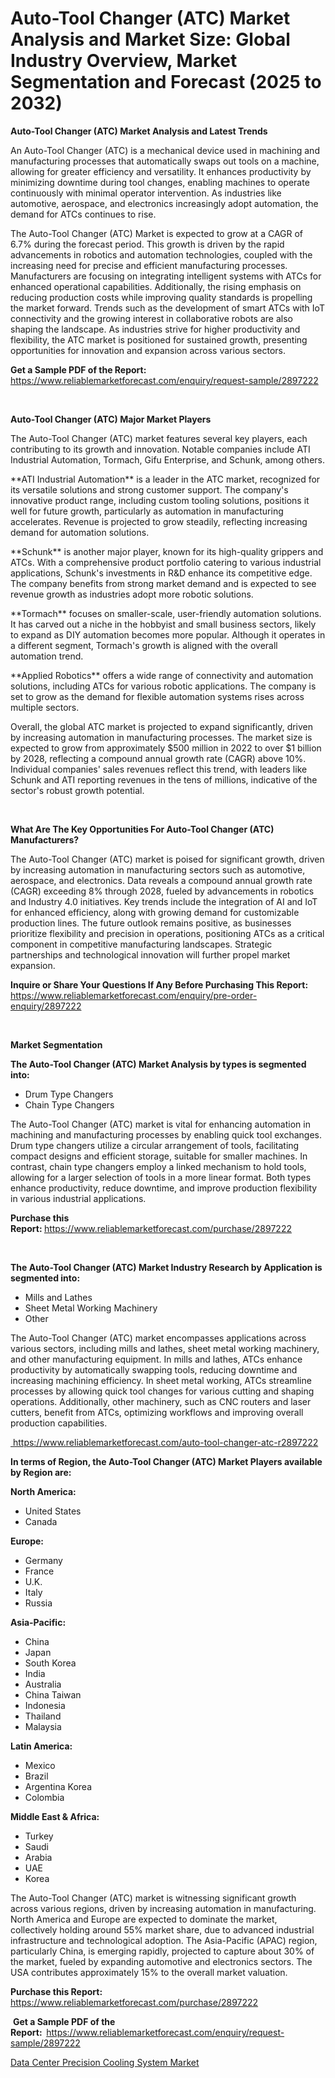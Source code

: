 <p><h1>Auto-Tool Changer (ATC) Market Analysis and Market Size: Global Industry Overview, Market Segmentation and Forecast (2025 to 2032)</h1></p><p><strong>Auto-Tool Changer (ATC) Market Analysis and Latest Trends</strong></p>
<p><p>An Auto-Tool Changer (ATC) is a mechanical device used in machining and manufacturing processes that automatically swaps out tools on a machine, allowing for greater efficiency and versatility. It enhances productivity by minimizing downtime during tool changes, enabling machines to operate continuously with minimal operator intervention. As industries like automotive, aerospace, and electronics increasingly adopt automation, the demand for ATCs continues to rise.</p><p>The Auto-Tool Changer (ATC) Market is expected to grow at a CAGR of 6.7% during the forecast period. This growth is driven by the rapid advancements in robotics and automation technologies, coupled with the increasing need for precise and efficient manufacturing processes. Manufacturers are focusing on integrating intelligent systems with ATCs for enhanced operational capabilities. Additionally, the rising emphasis on reducing production costs while improving quality standards is propelling the market forward. Trends such as the development of smart ATCs with IoT connectivity and the growing interest in collaborative robots are also shaping the landscape. As industries strive for higher productivity and flexibility, the ATC market is positioned for sustained growth, presenting opportunities for innovation and expansion across various sectors.</p></p>
<p><strong>Get a Sample PDF of the Report:&nbsp;</strong> <a href="https://www.reliablemarketforecast.com/enquiry/request-sample/2897222?utm_campaign=2731&utm_medium=2&utm_source=Github&utm_content=ia&utm_term=15032025&utm_id=auto-tool-changer-atc">https://www.reliablemarketforecast.com/enquiry/request-sample/2897222</a></p>
<p>&nbsp;</p>
<p><strong>Auto-Tool Changer (ATC) Major Market Players</strong></p>
<p><p>The Auto-Tool Changer (ATC) market features several key players, each contributing to its growth and innovation. Notable companies include ATI Industrial Automation, Tormach, Gifu Enterprise, and Schunk, among others.</p><p>**ATI Industrial Automation** is a leader in the ATC market, recognized for its versatile solutions and strong customer support. The company's innovative product range, including custom tooling solutions, positions it well for future growth, particularly as automation in manufacturing accelerates. Revenue is projected to grow steadily, reflecting increasing demand for automation solutions.</p><p>**Schunk** is another major player, known for its high-quality grippers and ATCs. With a comprehensive product portfolio catering to various industrial applications, Schunk's investments in R&D enhance its competitive edge. The company benefits from strong market demand and is expected to see revenue growth as industries adopt more robotic solutions.</p><p>**Tormach** focuses on smaller-scale, user-friendly automation solutions. It has carved out a niche in the hobbyist and small business sectors, likely to expand as DIY automation becomes more popular. Although it operates in a different segment, Tormach's growth is aligned with the overall automation trend.</p><p>**Applied Robotics** offers a wide range of connectivity and automation solutions, including ATCs for various robotic applications. The company is set to grow as the demand for flexible automation systems rises across multiple sectors.</p><p>Overall, the global ATC market is projected to expand significantly, driven by increasing automation in manufacturing processes. The market size is expected to grow from approximately $500 million in 2022 to over $1 billion by 2028, reflecting a compound annual growth rate (CAGR) above 10%. Individual companies' sales revenues reflect this trend, with leaders like Schunk and ATI reporting revenues in the tens of millions, indicative of the sector's robust growth potential.</p></p>
<p>&nbsp;</p>
<p><strong>What Are The Key Opportunities For Auto-Tool Changer (ATC) Manufacturers?</strong></p>
<p><p>The Auto-Tool Changer (ATC) market is poised for significant growth, driven by increasing automation in manufacturing sectors such as automotive, aerospace, and electronics. Data reveals a compound annual growth rate (CAGR) exceeding 8% through 2028, fueled by advancements in robotics and Industry 4.0 initiatives. Key trends include the integration of AI and IoT for enhanced efficiency, along with growing demand for customizable production lines. The future outlook remains positive, as businesses prioritize flexibility and precision in operations, positioning ATCs as a critical component in competitive manufacturing landscapes. Strategic partnerships and technological innovation will further propel market expansion.</p></p>
<p><strong>Inquire or Share Your Questions If Any Before Purchasing This Report:</strong> <a href="https://www.reliablemarketforecast.com/enquiry/pre-order-enquiry/2897222?utm_campaign=2731&utm_medium=2&utm_source=Github&utm_content=ia&utm_term=15032025&utm_id=auto-tool-changer-atc">https://www.reliablemarketforecast.com/enquiry/pre-order-enquiry/2897222</a></p>
<p>&nbsp;</p>
<p><strong>Market Segmentation</strong></p>
<p><strong>The Auto-Tool Changer (ATC) Market Analysis by types is segmented into:</strong></p>
<p><ul><li>Drum Type Changers</li><li>Chain Type Changers</li></ul></p>
<p><p>The Auto-Tool Changer (ATC) market is vital for enhancing automation in machining and manufacturing processes by enabling quick tool exchanges. Drum type changers utilize a circular arrangement of tools, facilitating compact designs and efficient storage, suitable for smaller machines. In contrast, chain type changers employ a linked mechanism to hold tools, allowing for a larger selection of tools in a more linear format. Both types enhance productivity, reduce downtime, and improve production flexibility in various industrial applications.</p></p>
<p><strong>Purchase this Report:&nbsp;</strong><a href="https://www.reliablemarketforecast.com/purchase/2897222?utm_campaign=2731&utm_medium=2&utm_source=Github&utm_content=ia&utm_term=15032025&utm_id=auto-tool-changer-atc">https://www.reliablemarketforecast.com/purchase/2897222</a></p>
<p>&nbsp;</p>
<p><strong>The Auto-Tool Changer (ATC) Market Industry Research by Application is segmented into:</strong></p>
<p><ul><li>Mills and Lathes</li><li>Sheet Metal Working Machinery</li><li>Other</li></ul></p>
<p><p>The Auto-Tool Changer (ATC) market encompasses applications across various sectors, including mills and lathes, sheet metal working machinery, and other manufacturing equipment. In mills and lathes, ATCs enhance productivity by automatically swapping tools, reducing downtime and increasing machining efficiency. In sheet metal working, ATCs streamline processes by allowing quick tool changes for various cutting and shaping operations. Additionally, other machinery, such as CNC routers and laser cutters, benefit from ATCs, optimizing workflows and improving overall production capabilities.</p></p>
<p><a href="https://www.reliablemarketforecast.com/auto-tool-changer-atc-r2897222?utm_campaign=2731&utm_medium=2&utm_source=Github&utm_content=ia&utm_term=15032025&utm_id=auto-tool-changer-atc">&nbsp;https://www.reliablemarketforecast.com/auto-tool-changer-atc-r2897222</a></p>
<p><strong>In terms of Region, the Auto-Tool Changer (ATC) Market Players available by Region are:</strong></p>
<p>
    <p> <strong> North America: </strong>
        <ul>
            <li>United States</li>
            <li>Canada</li>
        </ul>
        </p> 
    <p> <strong> Europe: </strong>
        <ul>
            <li>Germany</li>
            <li>France</li>
            <li>U.K.</li>
            <li>Italy</li>
            <li>Russia</li>
        </ul>
        </p> 
    <p> <strong> Asia-Pacific: </strong>
        <ul>
            <li>China</li>
            <li>Japan</li>
            <li>South Korea</li>
            <li>India</li>
            <li>Australia</li>
            <li>China Taiwan</li>
            <li>Indonesia</li>
            <li>Thailand</li>
            <li>Malaysia</li>
        </ul>
        </p> 
    <p> <strong> Latin America: </strong>
        <ul>
            <li>Mexico</li>
            <li>Brazil</li>
            <li>Argentina Korea</li>
            <li>Colombia</li>
        </ul>
        </p> 
    <p> <strong> Middle East & Africa: </strong>
        <ul>
            <li>Turkey</li>
            <li>Saudi</li>
            <li>Arabia</li>
            <li>UAE</li>
            <li>Korea</li>
        </ul>
    </p>
    </p>
<p><p>The Auto-Tool Changer (ATC) market is witnessing significant growth across various regions, driven by increasing automation in manufacturing. North America and Europe are expected to dominate the market, collectively holding around 55% market share, due to advanced industrial infrastructure and technological adoption. The Asia-Pacific (APAC) region, particularly China, is emerging rapidly, projected to capture about 30% of the market, fueled by expanding automotive and electronics sectors. The USA contributes approximately 15% to the overall market valuation.</p></p>
<p><strong>Purchase this Report: </strong><a href="https://www.reliablemarketforecast.com/purchase/2897222?utm_campaign=2731&utm_medium=2&utm_source=Github&utm_content=ia&utm_term=15032025&utm_id=auto-tool-changer-atc">https://www.reliablemarketforecast.com/purchase/2897222</a></p>
<p>&nbsp;<strong>Get a Sample PDF of the Report:&nbsp;&nbsp;</strong><a href="https://www.reliablemarketforecast.com/enquiry/request-sample/2897222?utm_campaign=2731&utm_medium=2&utm_source=Github&utm_content=ia&utm_term=15032025&utm_id=auto-tool-changer-atc">https://www.reliablemarketforecast.com/enquiry/request-sample/2897222</a></p>
<p><strong></strong></p>
<p><p><a href="https://github.com/zupankocka/Market-Research-Report-List-1/blob/main/data-center-precision-cooling-system-market.md?utm_campaign=2731&utm_medium=2&utm_source=Github&utm_content=ia&utm_term=15032025&utm_id=auto-tool-changer-atc">Data Center Precision Cooling System Market</a></p></p>